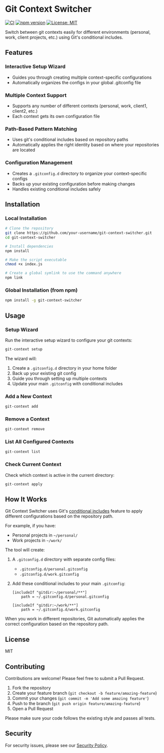 # Git Context Switcher

[![CI](https://github.com/yourusername/git-context-switcher/actions/workflows/ci.yml/badge.svg)](https://github.com/yourusername/git-context-switcher/actions/workflows/ci.yml)
[![npm version](https://img.shields.io/npm/v/git-context-switcher.svg)](https://www.npmjs.com/package/git-context-switcher)
[![License: MIT](https://img.shields.io/badge/License-MIT-yellow.svg)](https://opensource.org/licenses/MIT)

Switch between git contexts easily for different environments (personal, work, client projects, etc.) using Git's conditional includes.

## Features

### Interactive Setup Wizard
- Guides you through creating multiple context-specific configurations
- Automatically organizes the configs in your global .gitconfig file

### Multiple Context Support
- Supports any number of different contexts (personal, work, client1, client2, etc.)
- Each context gets its own configuration file

### Path-Based Pattern Matching
- Uses git's conditional includes based on repository paths
- Automatically applies the right identity based on where your repositories are located

### Configuration Management
- Creates a `.gitconfig.d` directory to organize your context-specific configs
- Backs up your existing configuration before making changes
- Handles existing conditional includes safely

## Installation

### Local Installation

```bash
# Clone the repository
git clone https://github.com/your-username/git-context-switcher.git
cd git-context-switcher

# Install dependencies
npm install

# Make the script executable
chmod +x index.js

# Create a global symlink to use the command anywhere
npm link
```

### Global Installation (from npm)

```bash
npm install -g git-context-switcher
```

## Usage

### Setup Wizard

Run the interactive setup wizard to configure your git contexts:

```bash
git-context setup
```

The wizard will:
1. Create a `.gitconfig.d` directory in your home folder
2. Back up your existing git config
3. Guide you through setting up multiple contexts
4. Update your main `.gitconfig` with conditional includes

### Add a New Context

```bash
git-context add
```

### Remove a Context

```bash
git-context remove
```

### List All Configured Contexts

```bash
git-context list
```

### Check Current Context

Check which context is active in the current directory:

```bash
git-context apply
```

## How It Works

Git Context Switcher uses Git's [conditional includes](https://git-scm.com/docs/git-config#_conditional_includes) feature to apply different configurations based on the repository path.

For example, if you have:
- Personal projects in `~/personal/`
- Work projects in `~/work/`

The tool will create:
1. A `.gitconfig.d` directory with separate config files:
   - `.gitconfig.d/personal.gitconfig`
   - `.gitconfig.d/work.gitconfig`

2. Add these conditional includes to your main `.gitconfig`:
   ```
   [includeIf "gitdir:~/personal/**"]
       path = ~/.gitconfig.d/personal.gitconfig

   [includeIf "gitdir:~/work/**"]
       path = ~/.gitconfig.d/work.gitconfig
   ```

When you work in different repositories, Git automatically applies the correct configuration based on the repository path.

## License

MIT

## Contributing

Contributions are welcome! Please feel free to submit a Pull Request.

1. Fork the repository
2. Create your feature branch (`git checkout -b feature/amazing-feature`)
3. Commit your changes (`git commit -m 'Add some amazing feature'`)
4. Push to the branch (`git push origin feature/amazing-feature`)
5. Open a Pull Request

Please make sure your code follows the existing style and passes all tests.

## Security

For security issues, please see our [Security Policy](SECURITY.md).